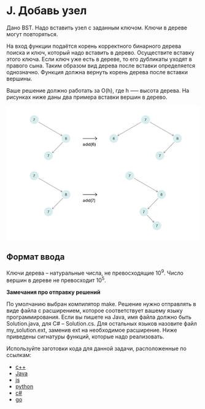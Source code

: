 # J. Добавь узел

Дано BST. Надо вставить узел с заданным ключом. Ключи в дереве могут повторяться.

На вход функции подаётся корень корректного бинарного дерева поиска и ключ, который надо вставить в дерево. Осуществите вставку этого ключа. Если ключ уже есть в дереве, то его дубликаты уходят в правого сына. Таким образом вид дерева после вставки определяется однозначно. Функция должна вернуть корень дерева после вставки вершины.

Ваше решение должно работать за O(h), где h –— высота дерева. На рисунках ниже даны два примера вставки вершин в дерево.

![IMG](img.png)

## Формат ввода

Ключи дерева – натуральные числа, не превосходящие 10<sup>9</sup>. Число вершин в дереве не превосходит 10<sup>5</sup>.

**Замечания про отправку решений**

По умолчанию выбран компилятор make. Решение нужно отправлять в виде файла с расширением, которое соответствует вашему языку программирования. Если вы пишете на Java, имя файла должно быть Solution.java, для C# – Solution.cs. Для остальных языков назовите файл my_solution.ext, заменив ext на необходимое расширение. Ниже приведены сигнатуры функций, которые надо реализовать.

Используйте заготовки кода для данной задачи, расположенные по ссылкам:

-   [c++](https://github.com/Yandex-Practicum/algorithms-templates/tree/main/cpp/sprint5/J)
-   [Java](https://github.com/Yandex-Practicum/algorithms-templates/tree/main/java/sprint5/J)
-   [js](https://github.com/Yandex-Practicum/algorithms-templates/tree/main/js/sprint5/J)
-   [python](https://github.com/Yandex-Practicum/algorithms-templates/tree/main/python/sprint5/J)
-   [c#](https://github.com/Yandex-Practicum/algorithms-templates/tree/main/csharp/sprint5/J)
-   [go](https://github.com/Yandex-Practicum/algorithms-templates/tree/main/go/sprint5/J)
